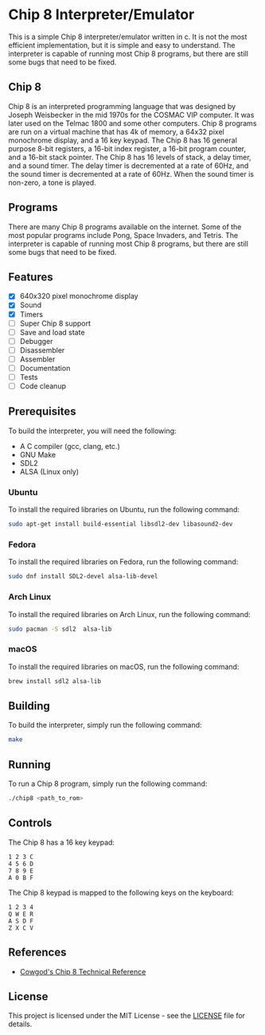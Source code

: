 # Chip 8 Interpreter/Emulator

This is a simple Chip 8 interpreter/emulator written in c. It is not the most efficient implementation, but it is simple and easy to understand. The interpreter is capable of running most Chip 8 programs, but there are still some bugs that need to be fixed.

## Chip 8

Chip 8 is an interpreted programming language that was designed by Joseph Weisbecker in the mid 1970s for the COSMAC VIP computer. It was later used on the Telmac 1800 and some other computers. Chip 8 programs are run on a virtual machine that has 4k of memory, a 64x32 pixel monochrome display, and a 16 key keypad. The Chip 8 has 16 general purpose 8-bit registers, a 16-bit index register, a 16-bit program counter, and a 16-bit stack pointer. The Chip 8 has 16 levels of stack, a delay timer, and a sound timer. The delay timer is decremented at a rate of 60Hz, and the sound timer is decremented at a rate of 60Hz. When the sound timer is non-zero, a tone is played.

## Programs

There are many Chip 8 programs available on the internet. Some of the most popular programs include Pong, Space Invaders, and Tetris. The interpreter is capable of running most Chip 8 programs, but there are still some bugs that need to be fixed.

<!-- ## Screenshots

![Pong](screenshots/pong.png)
![Space Invaders](screenshots/space_invaders.png)
![Tetris](screenshots/tetris.png) -->

## Features

- [x] 640x320 pixel monochrome display
- [x] Sound
- [x] Timers
- [ ] Super Chip 8 support
- [ ] Save and load state
- [ ] Debugger
- [ ] Disassembler
- [ ] Assembler
- [ ] Documentation
- [ ] Tests
- [ ] Code cleanup

## Prerequisites

To build the interpreter, you will need the following:

- A C compiler (gcc, clang, etc.)
- GNU Make
- SDL2
- ALSA (Linux only)

### Ubuntu

To install the required libraries on Ubuntu, run the following command:

```bash
sudo apt-get install build-essential libsdl2-dev libasound2-dev
```

### Fedora

To install the required libraries on Fedora, run the following command:

```bash
sudo dnf install SDL2-devel alsa-lib-devel
```

### Arch Linux

To install the required libraries on Arch Linux, run the following command:

```bash
sudo pacman -S sdl2  alsa-lib
```

### macOS

To install the required libraries on macOS, run the following command:

```bash
brew install sdl2 alsa-lib
```

## Building

To build the interpreter, simply run the following command:

```bash
make
```

## Running

To run a Chip 8 program, simply run the following command:

```bash
./chip8 <path_to_rom>
```

## Controls

The Chip 8 has a 16 key keypad:

```text
1 2 3 C
4 5 6 D
7 8 9 E
A 0 B F
```

The Chip 8 keypad is mapped to the following keys on the keyboard:

```text
1 2 3 4
Q W E R
A S D F
Z X C V
```

## References

- [Cowgod's Chip 8 Technical Reference](http://devernay.free.fr/hacks/chip8/C8TECH10.HTM)

## License

This project is licensed under the MIT License - see the [LICENSE](LICENSE) file for details.
